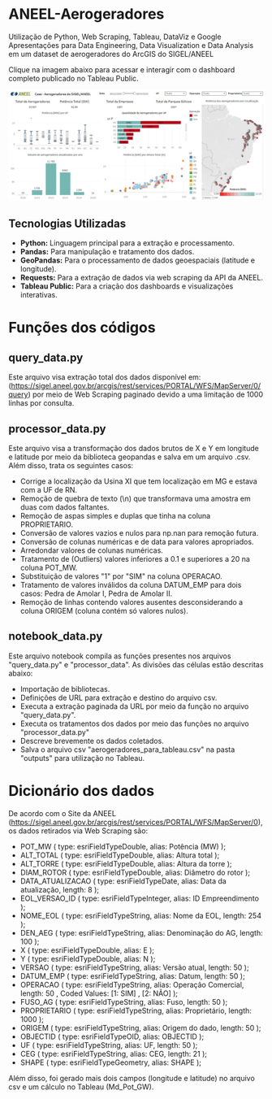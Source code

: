 # ANEEL-Aerogeradores
Utilização de Python, Web Scraping, Tableau, DataViz e Google Apresentações para Data Engineering, Data Visualization e Data Analysis em um dataset de aerogeradores do ArcGIS do SIGEL/ANEEL 

Clique na imagem abaixo para acessar e interagir com o dashboard completo publicado no Tableau Public.

[![Prévia do Dashboard](SIGEL-ANEEL-Aerogeradores-Tableau.png)](https://public.tableau.com/authoring/SIGELANEEL-Case-Aerogeradores/Painel1#1)

## Tecnologias Utilizadas
- **Python:** Linguagem principal para a extração e processamento.
- **Pandas:** Para manipulação e tratamento dos dados.
- **GeoPandas:** Para o processamento de dados geoespaciais (latitude e longitude).
- **Requests:** Para a extração de dados via web scraping da API da ANEEL.
- **Tableau Public:** Para a criação dos dashboards e visualizações interativas.

# Funções dos códigos
## query_data.py 
Este arquivo visa extração total dos dados disponível em: (https://sigel.aneel.gov.br/arcgis/rest/services/PORTAL/WFS/MapServer/0/query) por meio de Web Scraping paginado devido a uma limitação de 1000 linhas por consulta.

## processor_data.py
Este arquivo visa a transformação dos dados brutos de X e Y em longitude e latitude por meio da biblioteca geopandas e salva em um arquivo .csv.
Além disso, trata os seguintes casos:
- Corrige a localização da Usina XI que tem localização em MG e estava com a UF de RN.
- Remoção de quebra de texto (\n) que transformava uma amostra em duas com dados faltantes.
- Remoção de aspas simples e duplas que tinha na coluna PROPRIETARIO.
- Conversão de valores vazios e nulos para np.nan para remoção futura.
- Conversão de colunas numéricas e de data para valores apropriados.
- Arredondar valores de colunas numéricas.
- Tratamento de (Outliers) valores inferiores a 0.1 e superiores a 20 na coluna POT_MW.
- Substituição de valores "1" por "SIM" na coluna OPERACAO.
- Tratamento de valores inválidos da coluna DATUM_EMP para dois casos: Pedra de Amolar I, Pedra de Amolar II.
- Remoção de linhas contendo valores ausentes desconsiderando a coluna ORIGEM (coluna contém só valores nulos).

## notebook_data.py
Este arquivo notebook compila as funções presentes nos arquivos "query_data.py" e "processor_data".
As divisões das células estão descritas abaixo:
- Importação de bibliotecas.
- Definições de URL para extração e destino do arquivo csv.
- Executa a extração paginada da URL por meio da função no arquivo "query_data.py".
- Executa os tratamentos dos dados por meio das funções no arquivo "processor_data.py"
- Descreve brevemente os dados coletados.
- Salva o arquivo csv "aerogeradores_para_tableau.csv" na pasta "outputs" para utilização no Tableau.

# Dicionário dos dados
De acordo com o Site da ANEEL (https://sigel.aneel.gov.br/arcgis/rest/services/PORTAL/WFS/MapServer/0), os dados retirados via Web Scraping são:
- POT_MW ( type: esriFieldTypeDouble, alias: Potência (MW) );
- ALT_TOTAL ( type: esriFieldTypeDouble, alias: Altura total );
- ALT_TORRE ( type: esriFieldTypeDouble, alias: Altura da torre );
- DIAM_ROTOR ( type: esriFieldTypeDouble, alias: Diâmetro do rotor );
- DATA_ATUALIZACAO ( type: esriFieldTypeDate, alias: Data da atualização, length: 8 );
- EOL_VERSAO_ID ( type: esriFieldTypeInteger, alias: ID Empreendimento );
- NOME_EOL ( type: esriFieldTypeString, alias: Nome da EOL, length: 254 );
- DEN_AEG ( type: esriFieldTypeString, alias: Denominação do AG, length: 100 );
- X ( type: esriFieldTypeDouble, alias: E );
- Y ( type: esriFieldTypeDouble, alias: N );
- VERSAO ( type: esriFieldTypeString, alias: Versão atual, length: 50 );
- DATUM_EMP ( type: esriFieldTypeString, alias: Datum, length: 50 );
- OPERACAO ( type: esriFieldTypeString, alias: Operação Comercial, length: 50 , Coded Values: [1: SIM] , [2: NÃO] );
- FUSO_AG ( type: esriFieldTypeString, alias: Fuso, length: 50 );
- PROPRIETARIO ( type: esriFieldTypeString, alias: Proprietário, length: 1000 );
- ORIGEM ( type: esriFieldTypeString, alias: Origem do dado, length: 50 );
- OBJECTID ( type: esriFieldTypeOID, alias: OBJECTID );
- UF ( type: esriFieldTypeString, alias: UF, length: 50 );
- CEG ( type: esriFieldTypeString, alias: CEG, length: 21 );
- SHAPE ( type: esriFieldTypeGeometry, alias: SHAPE );

Além disso, foi gerado mais dois campos (longitude e latitude) no arquivo csv e um cálculo no Tableau (Md_Pot_GW).
